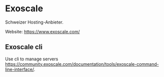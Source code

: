 # Exoscale
Schweizer Hosting-Anbieter.

Website: https://www.exoscale.com/

## Exoscale cli

Use cli to manage servers https://community.exoscale.com/documentation/tools/exoscale-command-line-interface/.